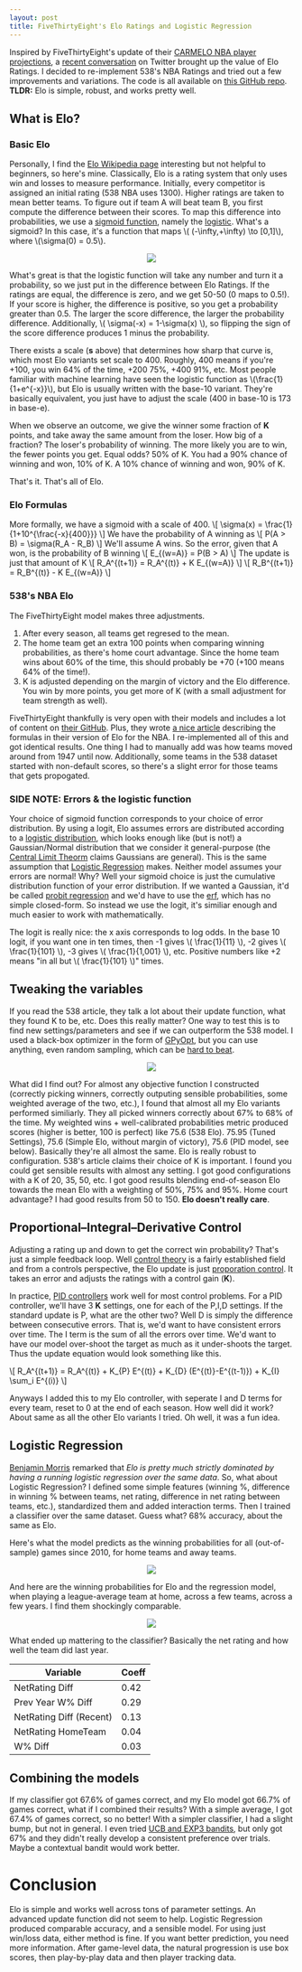 ```yaml
---
layout: post
title: FiveThirtyEight's Elo Ratings and Logistic Regression
---
```

Inspired by FiveThirtyEight's update of their [CARMELO NBA player projections](ttps://projects.fivethirtyeight.com/carmelo/luka-doncic/), a [recent conversation](https://twitter.com/skepticalsports/status/1145861771439120384) on Twitter brought up the value of Elo Ratings. I decided to re-implement 538's NBA Ratings and tried out a few improvements and variations. The code is all available on [this GitHub repo](https://github.com/nicidob/nba_elo). **TLDR:** Elo is simple, robust, and works pretty well. 


## What is Elo?
### Basic Elo

Personally, I find the [Elo Wikipedia page](https://en.wikipedia.org/wiki/Elo_rating_system) interesting but not helpful to beginners, so here's mine. Classically, Elo is a rating system that only uses win and losses to measure performance. Initially, every competitor is assigned an initial rating (538 NBA uses 1300). Higher ratings are taken to mean better teams. To figure out if team A will beat team B, you first compute the difference between their scores. To map this difference into probabilities, we use a [sigmoid function](https://en.wikipedia.org/wiki/Sigmoid_function), namely the [logistic](https://en.wikipedia.org/wiki/Logistic_function). What's a sigmoid? In this case, it's a function that maps \\( (-\infty,+\infty) \to [0,1]\\), where \\(\sigma(0) = 0.5\\). 

<p align="center">
  <img src="/images/s.png">
</p>

What's great is that the logistic function will take any number and turn it a probability, so we just put in the difference between Elo Ratings. If the ratings are equal, the difference is zero, and we get 50-50 (0 maps to 0.5!). If your score is higher, the difference is positive, so you get a probability greater than 0.5. The larger the score difference, the larger the probability difference. Additionally, \\( \sigma(-x) = 1-\sigma(x) \\), so flipping the sign of the score difference produces 1 minus the probability.


There exists a scale (**s** above) that determines how sharp that curve is, which most Elo variants set scale to 400. Roughly, 400 means if you're +100, you win 64% of the time, +200 75%, +400 91%, etc. Most people familiar with machine learning have seen the logistic function as \\(\frac{1}{1+e^{-x}}\\), but Elo is usually written with the base-10 variant. They're basically equivalent, you just have to adjust the scale (400 in base-10 is 173 in base-e). 

When we observe an outcome, we give the winner some fraction of **K** points, and take away the same amount from the loser. How big of a fraction? The loser's probability of winning. The more likely you are to win, the fewer points you get. Equal odds? 50% of K. You had a 90% chance of winning and won, 10% of K. A 10% chance of winning and won, 90% of K. 

That's it. That's all of Elo. 

### Elo Formulas
More formally, we have a sigmoid with a scale of 400. 
\\[ \sigma(x) = \frac{1}{1+10^{\frac{-x}{400}}} \\]
We have the probability of A winning as
\\[ P(A > B) = \sigma(R_A - R_B) \\]
We'll assume A wins. So the error, given that A won, is the probability of B winning
\\[ E_{(w=A)} = P(B > A) \\]
The update is just that amount of K
\\[ R_A^{(t+1)} = R_A^{(t)} + K  E_{(w=A)}  \\]
\\[ R_B^{(t+1)} = R_B^{(t)} - K  E_{(w=A)}  \\]

### 538's NBA Elo
The FiveThirtyEight model makes three adjustments. 
1. After every season, all teams get regresed to the mean. 
2. The home team get an extra 100 points when comparing winning probabilities, as there's home court advantage. Since the home team wins about 60% of the time, this should probably be +70 (+100 means 64% of the time!). 
3. K is adjusted depending on the margin of victory and the Elo difference. You win by more points, you get more of K (with a small adjustment for team strength as well). 

FiveThirtyEight thankfully is very open with their models and includes a lot of content on [their GitHub](https://github.com/fivethirtyeight/data/tree/master/nba-elo). Plus, they wrote [a nice article](https://fivethirtyeight.com/features/how-we-calculate-nba-elo-ratings/#) describing the formulas in their version of Elo for the NBA. I re-implemented all of this and got identical results. One thing I had to manually add was how teams moved around from 1947 until now. Additionally, some teams in the 538 dataset started with non-default scores, so there's a slight error for those teams that gets propogated. 

### SIDE NOTE: Errors & the logistic function
Your choice of sigmoid function corresponds to your choice of error distribution. By using a logit, Elo assumes errors are distributed according to a [logistic distribution](https://en.wikipedia.org/wiki/Logistic_distribution), which looks enough like (but is not!) a Gaussian/Normal distribution that we consider it general-purpose (the [Central Limit Theorm](https://en.wikipedia.org/wiki/Central_limit_theorem) claims Gaussians are general). This is the same assumption that [Logistic Regression](https://en.wikipedia.org/wiki/Logistic_regression) makes. Neither model assumes your errors are normal! Why? Well your sigmoid choice is just the cumulative distribution function of your error distribution. If we wanted a Gaussian, it'd be called [probit regression](https://en.wikipedia.org/wiki/Probit_model) and we'd have to use the [erf](https://en.wikipedia.org/wiki/Error_function), which has no simple closed-form. So instead we use the logit, it's similiar enough and much easier to work with mathematically. 

The logit is really nice: the x axis corresponds to log odds. In the base 10 logit, if you want one in ten times, then -1 gives \\( \frac{1}{11} \\),  -2 gives \\( \frac{1}{101} \\), -3 gives \\( \frac{1}{1,001} \\), etc. Positive numbers like +2 means "in all but \\( \frac{1}{101} \\)" times. 

## Tweaking the variables
If you read the 538 article, they talk a lot about their update function, what they found K to be, etc. Does this really matter? One way to test this is to find new settings/parameters and see if we can outperform the 538 model. I used a black-box optimizer in the form of [GPyOpt](https://github.com/SheffieldML/GPyOpt), but you can use anything, even random sampling, which can be [hard to beat](https://static.googleusercontent.com/media/research.google.com/en//pubs/archive/46180.pdf). 

<p align="center">
  <img src="/images/elo4.png">
</p>

What did I find out? For almost any objective function I constructed (correctly picking winners, correctly outputing sensible probabilities, some weighted average of the two, etc.), I found that almost all my Elo variants performed similiarly. They all picked winners correctly about 67% to 68% of the time. My weighted wins + well-calibrated probabilities metric produced scores (higher is better, 100 is perfect) like 75.6 (538 Elo). 75.95 (Tuned Settings), 75.6 (Simple Elo, without margin of victory), 75.6 (PID model, see below). Basically they're all almost the same. Elo is really robust to configuration. 538's article claims their choice of K is important. I found you could get sensible results with almost any setting. I got good configurations with a K of 20, 35, 50, etc. I got good results blending end-of-season Elo towards the mean Elo with a weighting of 50%, 75% and 95%. Home court advantage? I had good results from 50 to 150. **Elo doesn't really care**. 

## Proportional–Integral–Derivative Control
Adjusting a rating up and down to get the correct win probability? That's just a simple feedback loop. Well [control theory](https://en.wikipedia.org/wiki/Control_theory) is a fairly established field and from a controls perspective, the Elo update is just [proporation control](https://en.wikipedia.org/wiki/Proportional_control). It takes an error and adjusts the ratings with a control gain (**K**). 

In practice, [PID controllers](https://en.wikipedia.org/wiki/PID_controller) work well for most control problems. For a PID controller, we'll have 3 **K** settings, one for each of the P,I,D settings. If the standard update is P, what are the other two? Well D is simply the difference between consecutive errors. That is, we'd want to have consistent errors over time. The I term is the sum of all the errors over time. We'd want to have our model over-shoot the target as much as it under-shoots the target. Thus the update equation would look something like this. 

\\[ R_A^{(t+1)} = R_A^{(t)} + K_{P} E^{(t)} + K_{D} (E^{(t)}-E^{(t-1)}) + K_{I} \sum_i E^{(i)} \\]

Anyways I added this to my Elo controller, with seperate I and D terms for every team, reset to 0 at the end of each season. How well did it work? About same as all the other Elo variants I tried.  Oh well, it was a fun idea. 

## Logistic Regression
[Benjamin Morris](https://fivethirtyeight.com/contributors/benjamin-morris/) remarked that *Elo is pretty much strictly dominated by having a running logistic regression over the same data*. So, what about Logistic Regression? I defined some simple features (winning %, difference in winning % between teams, net rating, difference in net rating between teams, etc.), standardized them and added interaction terms. Then I trained a classifier over the same dataset. Guess what? 68% accuracy, about the same as Elo. 

Here's what the model predicts as the winning probabilities for all (out-of-sample) games since 2010, for home teams and away teams. 

<p align="center">
  <img src="/images/odds2.png">
</p>

And here are the winning probabilities for Elo and the regression model, when playing a league-average team at home, across a few teams, across a few years. I find them shockingly comparable. 

<p align="center">
  <img src="/images/elo3.png">
</p>

What ended up mattering to the classifier? Basically the net rating and how well the team did last year. 

| Variable | Coeff |
|----------|-------|
| NetRating Diff                  |0.42|
| Prev Year W% Diff                |0.29|
| NetRating Diff (Recent)  |0.13|
| NetRating HomeTeam |0.04|
| W% Diff                  |0.03|

## Combining the models
If my classifier got 67.6% of games correct, and my Elo model got 66.7% of games correct, what if I combined their results? With a simple average, I got 67.4% of games correct, so no better! With a simpler classifier, I had a slight bump, but not in general. I even tried [UCB and EXP3 bandits](https://en.wikipedia.org/wiki/Multi-armed_bandit), but only got 67% and they didn't really develop a consistent preference over trials. Maybe a contextual bandit would work better.

# Conclusion
Elo is simple and works well across tons of parameter settings. An advanced update function did not seem to help. Logistic Regression produced comparable accuracy, and a sensible model. For using just win/loss data, either method is fine. If you want better prediction, you need more information. After game-level data, the natural progression is use box scores, then play-by-play data and then player tracking data.
